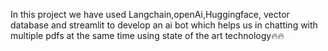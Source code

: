 In this project we have used Langchain,openAi,Huggingface, vector database and streamlit to develop an ai bot which helps us in chatting with multiple pdfs at the same time 
using state of the art technology🔥🔥
